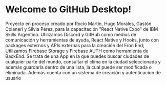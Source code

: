 # Welcome to GitHub Desktop!

Proyecto en proceso creado por Rocío Martin, Hugo Morales, Gastón Colaneri y Silvia Pérez, para la capacitación "React Native Expo" de IBM Skills Argentina.
Utilizamos Discord y GitHub como medios de comunicación y herramientas de ayuda, React Native y Hooks, junto con packages externos y APIs externas para la creación del Fron End; Utilizamos Firebase Storage y Firebase AUTH como herramienta de BackEnd. 
Se trata de una App en la que puedes buscar ciudades de cualquier parte del mundo, consultar el clima en la ciudad seleccionada y además guardarla dentro de una lista, la cual puede ser modificada o eliminada. Además cuenta con un sistema de creación y autenticacion de usuario
